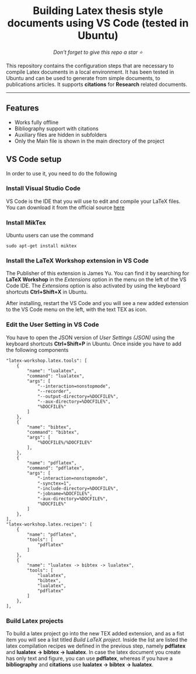 <h1 align="center">Building Latex thesis style documents using VS Code (tested in Ubuntu)</h1>
<p align="center">
  <em>Don't forget to give this repo a star ⭐️</em>
  <br>
</p>

<!-- <p align="center">
  <em>The configuration steps to use Visual Studio Code
    <br>to compile thesis style documents in LaTeX</em>
  <br>
</p> -->

This repository contains the configuration steps that are necessary to compile Latex documents in a local environment. It has been tested in Ubuntu and can be used to generate from simple documents, to publications articles. It supports <b>citations</b> for <b>Research</b> related documents.



<hr>

<h2>Features</h2>
<ul>
<li>Works fully offline</li>
<li>Bibliography support with citations</li>
<li>Auxiliary files are hidden in subfolders</li>
<li>Only the Main file is shown in the main directory of the project</li>
</ul>


<h2>VS Code setup</h2>

In order to use it, you need to do the following

<h3>Install Visual Studio Code</h3>

VS Code is the IDE that you will use to edit and compile your LaTeX files. You can download it from the official source [here](https://code.visualstudio.com/download "Visual Studio Code - Download")

<h3>Install MikTex</h3>

Ubuntu users can use the command
```
sudo apt-get install miktex
```

<h3>Install the LaTeX Workshop extension in VS Code </h3>

The Publisher of this extension is James Yu. You can find it by searching for <b>LaTeX Workshop</b> in the <i>Extensions</i> option in the menu on the left of the VS Code IDE. The <i>Extensions</i> option is also activated by using the keyboard shortcuts <b>Ctrl+Shift+X</b> in Ubuntu. 

After installing, restart the VS Code and you will see a new added extension to the VS Code menu on the left, with the text TEX as icon.



<h3>Edit the User Setting in VS Code</h3>

You have to open the JSON version of <i>User Settings (JSON)</i> using the keyboard shortcuts <b>Ctrl+Shift+P</b> in Ubuntu. Once inside you have to add the following components


```
"latex-workshop.latex.tools": [
    {
        "name": "lualatex",
        "command": "lualatex",
        "args": [
            "--interaction=nonstopmode",
            "--recorder",
            "--output-directory=%DOCFILE%",
            "--aux-directory=%DOCFILE%",
            "%DOCFILE%"
        ]
    },
    {
        "name": "bibtex",
        "command": "bibtex",
        "args": [
            "%DOCFILE%/%DOCFILE%"
        ],
    },
    {
        "name": "pdflatex",
        "command": "pdflatex",
        "args": [
            "-interaction=nonstopmode",
            "-synctex=1",
            "-include-directory=%DOCFILE%",
            "-jobname=%DOCFILE%",
            "-aux-directory=%DOCFILE%",
            "%DOCFILE%"
        ]
    },
],
"latex-workshop.latex.recipes": [
    {
        "name": "pdflatex",
        "tools": [
            "pdflatex"
        ]
    },
    {
        "name": "lualatex -> bibtex -> lualatex",
        "tools": [
            "lualatex",
            "bibtex",
            "lualatex",
            "pdflatex"
        ]
    },
],
```

<h3>Build Latex projects</h3>

To build a latex project go into the new TEX added extension, and as a fist item you will see a list titled <i>Build LaTeX project</i>. Inside the list are listed the latex compilation recipes we defined in the previous step, namely <b>pdflatex</b> and <b>lualatex -> bibtex -> lualatex</b>. In case the latex document you create has only text and figure, you can use <b>pdflatex</b>, whereas if you have a <b>bibliography</b> and <b>citations</b> use <b>lualatex -> bibtex -> lualatex</b>. 



